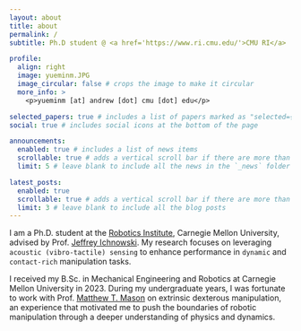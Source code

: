```yaml
---
layout: about
title: about
permalink: /
subtitle: Ph.D student @ <a href='https://www.ri.cmu.edu/'>CMU RI</a>

profile:
  align: right
  image: yueminm.JPG
  image_circular: false # crops the image to make it circular
  more_info: >
    <p>yueminm [at] andrew [dot] cmu [dot] edu</p>

selected_papers: true # includes a list of papers marked as "selected={true}"
social: true # includes social icons at the bottom of the page

announcements:
  enabled: true # includes a list of news items
  scrollable: true # adds a vertical scroll bar if there are more than 3 news items
  limit: 5 # leave blank to include all the news in the `_news` folder

latest_posts:
  enabled: true
  scrollable: true # adds a vertical scroll bar if there are more than 3 new posts items
  limit: 3 # leave blank to include all the blog posts
---
```


I am a Ph.D. student at the <a href="https://www.ri.cmu.edu/">Robotics Institute</a>, Carnegie Mellon University, advised by Prof. <a href="https://ichnow.ski/">Jeffrey Ichnowski</a>. My research focuses on leveraging `acoustic (vibro-tactile) sensing` to enhance performance in `dynamic` and `contact-rich` manipulation tasks.

I received my B.Sc. in Mechanical Engineering and Robotics at Carnegie Mellon University in 2023. During my undergraduate years, I was fortunate to work with Prof. <a href="https://www.ri.cmu.edu/ri-faculty/matthew-t-mason/">Matthew T. Mason</a> on extrinsic dexterous manipulation, an experience that motivated me to push the boundaries of robotic manipulation through a deeper understanding of physics and dynamics.
